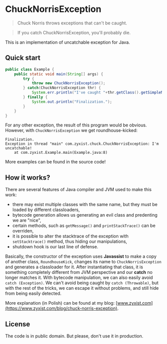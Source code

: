ChuckNorrisException
====================

> Chuck Norris throws exceptions that can't be caught.

> If you catch ChuckNorrisException, you'll probably die.

This is an implementation of uncatchable exception for Java.

Quick start
-----------

```java
public class Example {
	public static void main(String[] args) {
		try {
			throw new ChuckNorrisException();
		} catch(ChuckNorrisException thr) {
			System.err.println("I've caught "+thr.getClass().getSimpleName());
		} finally {
			System.out.println("Finalization.");
		}
	}
}
```

For any other exception, the result of this program would be obvious. However, with `ChuckNorrisException` we get roundhouse-kicked:

```shell
Finalization.
Exception in thread "main" com.zyxist.chuck.ChuckNorrisException: I'm uncatchable!
	at com.zyxist.Example.main(Example.java:8)
```

More examples can be found in the source code!

How it works?
-------------

There are several features of Java compiler and JVM used to make this work:

 * there may exist multiple classes with the same name, but they must be loaded by different classloaders,
 * bytecode generation allows us generating an evil class and predenting we are "nice",
 * certain methods, such as `getMessage()` and `printStackTrace()` can be overriden,
 * it is possible to alter the stacktrace of the exception with `setStacktrace()` method, thus hiding our manipulations,
 * shutdown hook is our last line of defense.
 
Basically, the constructor of the exception uses **Javassist** to make a copy of another class, `RoundhouseKick`, changes its name to `ChuckNorrisException` and generates a classloader for it. After instantiating that class, it is something completely different from JVM perspective and our **catch** no longer matches it. With bytecode manipulation, we can also easily avoid `catch (Exception)`. We can't avoid being caught by `catch (Throwable)`, but with the rest of the tricks, we can escape it without problems, and still hide from being easily detected.

More explanation (in Polish) can be found at my blog: [www.zyxist.com](https://www.zyxist.com/blog/chuck-norris-exception).

License
-------

The code is in public domain. But please, don't use it in production.

